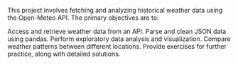 This project involves fetching and analyzing historical weather data using the Open-Meteo API. The primary objectives are to:

Access and retrieve weather data from an API.
Parse and clean JSON data using pandas.
Perform exploratory data analysis and visualization.
Compare weather patterns between different locations.
Provide exercises for further practice, along with detailed solutions.
